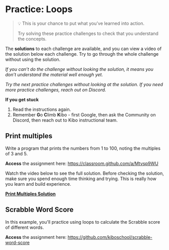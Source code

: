 # Practice: Loops

> 💡 This is your chance to put what you’ve learned into action.
>
> Try solving these practice challenges to check that you understand the concepts.

The **solutions** to each challenge are available, and you can view a video of the solution below each challenge.
Try to go through the whole challenge without using the solution.

_If you can’t do the challenge without looking the solution, it means you don’t understand the material well enough yet._

_Try the next practice challenges without looking at the solution. If you need more practice challenges, reach out on Discord._

<aside>

**If you get stuck**
1. Read the instructions again.
2. Remember **G**o **C**limb **K**ibo - first Google, then ask the Community on Discord, then reach out to Kibo instructional team.

</aside>

## Print multiples

Write a program that prints the numbers from 1 to 100, noting the multiples of 3 and 5.

**Access** the assignment here: https://classroom.github.com/a/Mtvsp9WU

<aside>

Watch the video below to see the full solution. Before checking the solution, make sure you spend enough time thinking and trying. This is really how you learn and build experience.

[**Print Multiples Solution**](https://www.loom.com/embed/ab9c0184aaee4f3a9b05a7e66fef46ff)

</aside>

## Scrabble Word Score

In this example, you'll practice using loops to calculate the Scrabble score of different words.

**Access** the assignment here: https://github.com/kiboschool/scrabble-word-score
